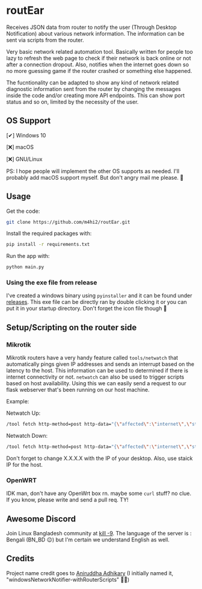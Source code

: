 # routEar

Receives JSON data from router to notify the user (Through Desktop Notification) about various network information. The information can be sent via scripts from the router.

Very basic network related automation tool. Basically written for people too lazy to refresh the web page to check if their network is back online or not after a connection dropout. Also, notifies when the internet goes down so no more guessing game if the router crashed or something else happened.

The fucntionality can be adapted to show any kind of network related diagnostic information sent from the router by changing the messages inside the code and/or creating more API endpoints. This can show port status and so on, limited by the necessity of the user.

## OS Support

[✔] Windows 10

[❌] macOS

[❌] GNU/Linux

PS: I hope people will implement the other OS supports as needed. I'll probably add macOS support myself. But don't angry mail me please. 🥺

## Usage

Get the code:

``` bash
git clone https://github.com/m4hi2/routEar.git
```

Install the required packages with:

``` bash
pip install -r requirements.txt
```

Run the app with:

``` bash
python main.py
```

### Using the exe file from release

I've created a windows binary using `pyinstaller` and it can be found under [releases](https://github.com/m4hi2/routEar/releases/tag/v0.1.0-alpha). This exe file can be directly ran by double clicking it or you can put it in your startup directory. Don't forget the icon file though 🤣

## Setup/Scripting on the router side

### Mikrotik

Mikrotik routers have a very handy feature called `tools/netwatch` that automatically pings given IP addresses and sends an interrupt based on the latency to the host. This information can be used to determined if there is internet connectivity or not. `netwatch` can also be used to trigger scripts based on host availability. Using this we can easily send a request to our flask webserver that's been running on our host machine.

Example:

Netwatch Up:

``` bash
/tool fetch http-method=post http-data="{\"affected\":\"internet\",\"status\":\"up\"}" output=none url="http://X.X.X.X:8000/"  http-header-field="content-type: application/json"
```

Netwatch Down:

``` bash
/tool fetch http-method=post http-data="{\"affected\":\"internet\",\"status\":\"down\"}" output=none url="http://X.X.X.X:8000/"  http-header-field="content-type: application/json"
```

Don't forget to change X.X.X.X with the IP of your desktop. Also, use staick IP for the host.

### OpenWRT

IDK man, don't have any OpenWrt box rn. maybe some `curl` stuff? no clue. If you know, please write and send a pull req. TY!

## Awesome Discord

Join Linux Bangladesh community at [kill -9](https://discord.gg/kyaRT22wqZ). The language of the server is : Bengali (BN_BD 😉) but I'm certain we understand English as well.

## Credits

Project name credit goes to [Aniruddha Adhikary](https://github.com/aniruddha-adhikary) (I initially named it, "windowsNetworkNotifier-withRouterScripts" 🤦‍♂️)

